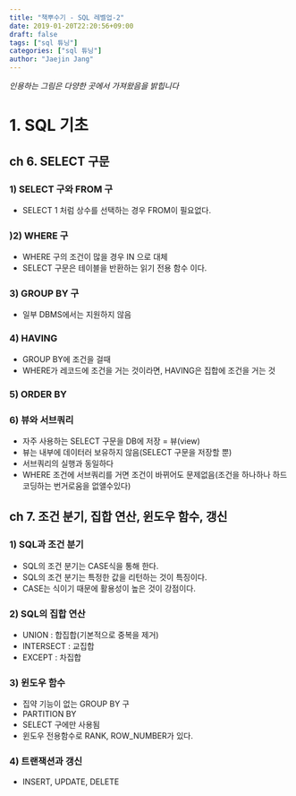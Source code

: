 ```yaml
---
title: "책뿌수기 - SQL 레벨업-2"
date: 2019-01-20T22:20:56+09:00
draft: false
tags: ["sql 튜닝"]
categories: ["sql 튜닝"]
author: "Jaejin Jang"
---
```



_인용하는 그림은 다양한 곳에서 가져왔음을 밝힙니다_

# 1. SQL 기초

## ch 6. SELECT 구문

### 1) SELECT 구와 FROM 구

-   SELECT 1 처럼 상수를 선택하는 경우 FROM이 필요없다.

### )2) WHERE 구

-   WHERE 구의 조건이 많을 경우 IN 으로 대체
-   SELECT 구문은 테이블을 반환하는 읽기 전용 함수 이다.

### 3) GROUP BY 구

-   일부 DBMS에서는 지원하지 않음

### 4) HAVING

-   GROUP BY에 조건을 걸때
-   WHERE가 레코드에 조건을 거는 것이라면, HAVING은 집합에 조건을 거는 것

### 5) ORDER BY

### 6) 뷰와 서브쿼리

-   자주 사용하는 SELECT 구문을 DB에 저장 = 뷰(view)
-   뷰는 내부에 데이터러 보유하지 않음(SELECT 구문을 저장할 뿐)
-   서브쿼리의 실행과 동일하다
-   WHERE 조건에 서브쿼리를 거면 조건이 바뀌어도 문제없음(조건을 하나하나 하드코딩하는 번거로움을 없앨수있다)

## ch 7. 조건 분기, 집합 연산, 윈도우 함수, 갱신

### 1) SQL과 조건 분기

-   SQL의 조건 분기는 CASE식을 통해 한다.
-   SQL의 조건 분기는 특정한 값을 리턴하는 것이 특징이다.
-   CASE는 식이기 때문에 활용성이 높은 것이 강점이다.

### 2) SQL의 집합 연산

-   UNION : 합집합(기본적으로 중복을 제거)
-   INTERSECT : 교집합
-   EXCEPT : 차집합

### 3) 윈도우 함수

-   집약 기능이 없는 GROUP BY 구
-   PARTITION BY
-   SELECT 구에만 사용됨
-   윈도우 전용함수로 RANK, ROW_NUMBER가 있다.

### 4) 트랜잭션과 갱신

-   INSERT, UPDATE, DELETE
